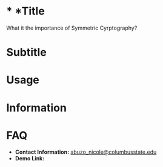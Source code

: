 # * *Title
What it the importance of Symmetric Cyrptography?

# Subtitle
# Usage
# Information

# FAQ
* **Contact Information:** abuzo_nicole@columbusstate.edu
* **Demo Link:** 
